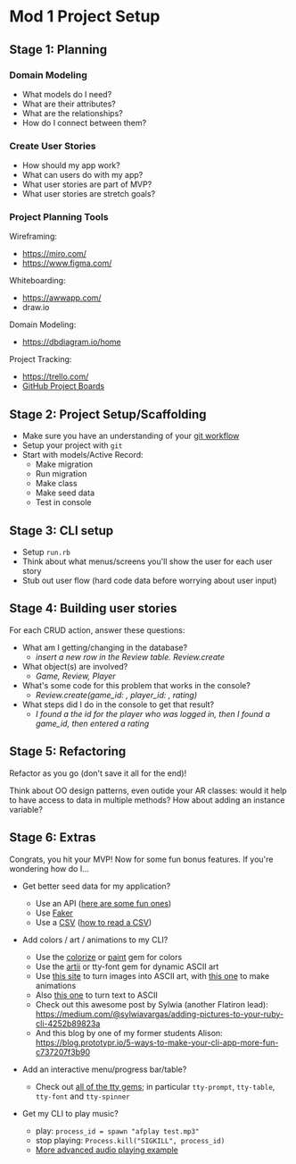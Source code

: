 Mod 1 Project Setup
===

## Stage 1: Planning

### Domain Modeling

- What models do I need? 
- What are their attributes? 
- What are the relationships? 
- How do I connect between them?


### Create User Stories

- How should my app work?
- What can users do with my app?
- What user stories are part of MVP?
- What user stories are stretch goals?

### Project Planning Tools

Wireframing:
- https://miro.com/
- https://www.figma.com/

Whiteboarding:
- https://awwapp.com/
- draw.io

Domain Modeling:
- https://dbdiagram.io/home

Project Tracking:
- https://trello.com/
- [GitHub Project Boards](https://docs.github.com/en/github/managing-your-work-on-github/about-project-boards)

## Stage 2: Project Setup/Scaffolding

- Make sure you have an understanding of your [git workflow](https://github.com/ihollander/git-basics-lecture)
- Setup your project with `git`
- Start with models/Active Record: 
  - Make migration
  - Run migration
  - Make class
  - Make seed data
  - Test in console

## Stage 3: CLI setup
- Setup `run.rb` 
- Think about what menus/screens you'll show the user for each user story 
- Stub out user flow (hard code data before worrying about user input)

## Stage 4: Building user stories

For each CRUD action, answer these questions:
- What am I getting/changing in the database? 
  - *insert a new row in the Review table. Review.create*
- What object(s) are involved? 
  - *Game, Review, Player*
- What's some code for this problem that works in the console? 
  - *Review.create(game_id: , player_id: , rating)*
- What steps did I do in the console to get that result?
  - *I found a the id for the player who was logged in, then I found a game_id, then entered a rating* 

## Stage 5: Refactoring

Refactor as you go (don't save it all for the end)!

Think about OO design patterns, even outide your AR classes: would it help to have access to data in multiple methods? How about adding an instance variable?

## Stage 6: Extras

Congrats, you hit your MVP! Now for some fun bonus features. If you're wondering how do I...

- Get better seed data for my application?
  - Use an API ([here are some fun ones](https://apilist.fun/))
  - Use [Faker](https://github.com/faker-ruby/faker)
  - Use a [CSV](https://www.kaggle.com/datasets?fileType=csv) ([how to read a CSV](https://www.rubyguides.com/2018/10/parse-csv-ruby/))

- Add colors / art / animations to my CLI?
  - Use the [colorize](https://github.com/fazibear/colorize) or [paint](https://github.com/janlelis/paint) gem for colors
  - Use the [artii](https://github.com/miketierney/artii)  or tty-font gem for dynamic ASCII art
  - Use [this site](https://www.text-image.com/convert/ascii.html) to turn images into ASCII art, with [this one](https://picasion.com/split-animated-gif) to make animations 
  - Also [this one](http://patorjk.com/software/taag/#p=display&f=Graffiti&t=Type%20Something%20) to turn text to ASCII
  - Check out this awesome post by Sylwia (another Flatiron lead): https://medium.com/@sylwiavargas/adding-pictures-to-your-ruby-cli-4252b89823a
  - And this blog by one of my former students Alison: https://blog.prototypr.io/5-ways-to-make-your-cli-app-more-fun-c737207f3b90

- Add an interactive menu/progress bar/table?
  - Check out [all of the tty gems](https://ttytoolkit.org/components/); in particular `tty-prompt`, `tty-table`, `tty-font` and `tty-spinner`

- Get my CLI to play music?
  - play: `process_id = spawn "afplay test.mp3"`
  - stop playing: `Process.kill("SIGKILL", process_id)`
  - [More advanced audio playing example](https://gist.github.com/ihollander/61b194622b7a5389a581ed2a270d0641)